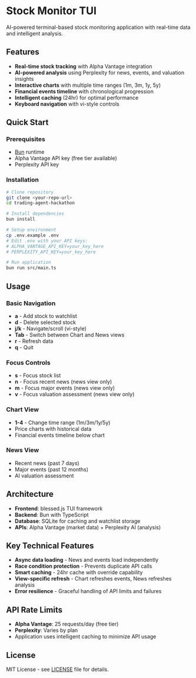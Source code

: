 # Stock Monitor TUI

AI-powered terminal-based stock monitoring application with real-time data and intelligent analysis.

## Features

- **Real-time stock tracking** with Alpha Vantage integration
- **AI-powered analysis** using Perplexity for news, events, and valuation insights
- **Interactive charts** with multiple time ranges (1m, 3m, 1y, 5y)
- **Financial events timeline** with chronological progression
- **Intelligent caching** (24hr) for optimal performance
- **Keyboard navigation** with vi-style controls

## Quick Start

### Prerequisites

- [Bun](https://bun.sh) runtime
- Alpha Vantage API key (free tier available)
- Perplexity API key

### Installation

```bash
# Clone repository
git clone <your-repo-url>
cd trading-agent-hackathon

# Install dependencies
bun install

# Setup environment
cp .env.example .env
# Edit .env with your API keys:
# ALPHA_VANTAGE_API_KEY=your_key_here
# PERPLEXITY_API_KEY=your_key_here

# Run application
bun run src/main.ts
```

## Usage

### Basic Navigation
- **a** - Add stock to watchlist
- **d** - Delete selected stock
- **j/k** - Navigate/scroll (vi-style)
- **Tab** - Switch between Chart and News views
- **r** - Refresh data
- **q** - Quit

### Focus Controls
- **s** - Focus stock list
- **n** - Focus recent news (news view only)
- **m** - Focus major events (news view only)  
- **v** - Focus valuation assessment (news view only)

### Chart View
- **1-4** - Change time range (1m/3m/1y/5y)
- Price charts with historical data
- Financial events timeline below chart

### News View
- Recent news (past 7 days)
- Major events (past 12 months)
- AI valuation assessment

## Architecture

- **Frontend**: blessed.js TUI framework
- **Backend**: Bun with TypeScript
- **Database**: SQLite for caching and watchlist storage
- **APIs**: Alpha Vantage (market data) + Perplexity AI (analysis)

## Key Technical Features

- **Async data loading** - News and events load independently
- **Race condition protection** - Prevents duplicate API calls
- **Smart caching** - 24hr cache with override capability
- **View-specific refresh** - Chart refreshes events, News refreshes analysis
- **Error resilience** - Graceful handling of API limits and failures

## API Rate Limits

- **Alpha Vantage**: 25 requests/day (free tier)
- **Perplexity**: Varies by plan
- Application uses intelligent caching to minimize API usage

## License

MIT License - see [LICENSE](./LICENSE) file for details.
